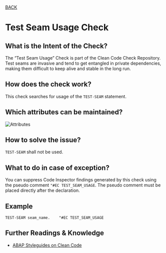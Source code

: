 [BACK](../check_documentation.md)

# Test Seam Usage Check
## What is the Intent of the Check?
The “Test Seam Usage” Check is part of the Clean Code Check Repository. Test seams are invasive and tend to get entangled in private dependencies, making them difficult to keep alive and stable in the long run.

## How does the check work?
This check searches for usage of the `TEST-SEAM` statement.

## Which attributes can be maintained?
![Attributes](./img/test_seam_usage.png)

## How to solve the issue?
`TEST-SEAM` shall not be used.

## What to do in case of exception?
You can suppress Code Inspector findings generated by this check using the pseudo comment `"#EC TEST_SEAM_USAGE`. The pseudo comment must be placed directly after the declaration.

## Example
```abap
TEST-SEAM seam_name.    "#EC TEST_SEAM_USAGE
```

## Further Readings & Knowledge
* [ABAP Styleguides on Clean Code](https://github.com/SAP/styleguides/blob/master/clean-abap/CleanABAP.md#use-test-seams-as-temporary-workaround)
